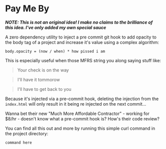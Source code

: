 # Pay Me By

***NOTE: This is not an original idea! I make no claims to the brilliance of this idea. I've only added my own special sauce***

A zero dependency utility to inject a pre commit git hook to add opacity to the body tag of a project and increase it's value using a complex algorithm:

`body.opacity = (now / when) * how pissed i am`

This is especially useful when those MFRS string you along saying stuff like:
  > Your check is on the way

  > I'll have it tommorow

  > I'll have to get back to you

Because it's injected via a pre-commit hook, deleting the injection from the `index.html` will only result in it being re injected on the next commit...

Wanna bet their new "Much More Affordable Contractor" - working for $8/hr - doesn't know what a pre-commit hook is? How's their code review?

You can find all this out and more by running this simple curl command in the project directory:

`command here`
